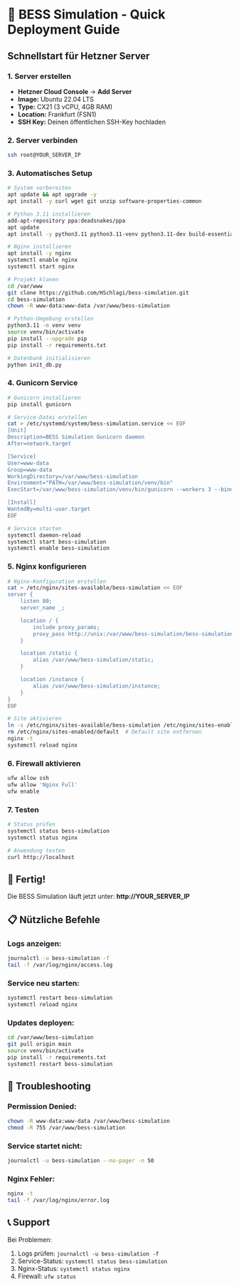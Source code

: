 # 🚀 BESS Simulation - Quick Deployment Guide

## **Schnellstart für Hetzner Server**

### **1. Server erstellen**
- **Hetzner Cloud Console** → **Add Server**
- **Image:** Ubuntu 22.04 LTS
- **Type:** CX21 (3 vCPU, 4GB RAM)
- **Location:** Frankfurt (FSN1)
- **SSH Key:** Deinen öffentlichen SSH-Key hochladen

### **2. Server verbinden**
```bash
ssh root@YOUR_SERVER_IP
```

### **3. Automatisches Setup**
```bash
# System vorbereiten
apt update && apt upgrade -y
apt install -y curl wget git unzip software-properties-common

# Python 3.11 installieren
add-apt-repository ppa:deadsnakes/ppa
apt update
apt install -y python3.11 python3.11-venv python3.11-dev build-essential

# Nginx installieren
apt install -y nginx
systemctl enable nginx
systemctl start nginx

# Projekt klonen
cd /var/www
git clone https://github.com/HSchlagi/bess-simulation.git
cd bess-simulation
chown -R www-data:www-data /var/www/bess-simulation

# Python-Umgebung erstellen
python3.11 -m venv venv
source venv/bin/activate
pip install --upgrade pip
pip install -r requirements.txt

# Datenbank initialisieren
python init_db.py
```

### **4. Gunicorn Service**
```bash
# Gunicorn installieren
pip install gunicorn

# Service-Datei erstellen
cat > /etc/systemd/system/bess-simulation.service << EOF
[Unit]
Description=BESS Simulation Gunicorn daemon
After=network.target

[Service]
User=www-data
Group=www-data
WorkingDirectory=/var/www/bess-simulation
Environment="PATH=/var/www/bess-simulation/venv/bin"
ExecStart=/var/www/bess-simulation/venv/bin/gunicorn --workers 3 --bind unix:bess-simulation.sock -m 007 wsgi:app

[Install]
WantedBy=multi-user.target
EOF

# Service starten
systemctl daemon-reload
systemctl start bess-simulation
systemctl enable bess-simulation
```

### **5. Nginx konfigurieren**
```bash
# Nginx-Konfiguration erstellen
cat > /etc/nginx/sites-available/bess-simulation << EOF
server {
    listen 80;
    server_name _;

    location / {
        include proxy_params;
        proxy_pass http://unix:/var/www/bess-simulation/bess-simulation.sock;
    }

    location /static {
        alias /var/www/bess-simulation/static;
    }

    location /instance {
        alias /var/www/bess-simulation/instance;
    }
}
EOF

# Site aktivieren
ln -s /etc/nginx/sites-available/bess-simulation /etc/nginx/sites-enabled
rm /etc/nginx/sites-enabled/default  # Default site entfernen
nginx -t
systemctl reload nginx
```

### **6. Firewall aktivieren**
```bash
ufw allow ssh
ufw allow 'Nginx Full'
ufw enable
```

### **7. Testen**
```bash
# Status prüfen
systemctl status bess-simulation
systemctl status nginx

# Anwendung testen
curl http://localhost
```

## **🎉 Fertig!**

Die BESS Simulation läuft jetzt unter:
**http://YOUR_SERVER_IP**

## **📋 Nützliche Befehle**

### **Logs anzeigen:**
```bash
journalctl -u bess-simulation -f
tail -f /var/log/nginx/access.log
```

### **Service neu starten:**
```bash
systemctl restart bess-simulation
systemctl reload nginx
```

### **Updates deployen:**
```bash
cd /var/www/bess-simulation
git pull origin main
source venv/bin/activate
pip install -r requirements.txt
systemctl restart bess-simulation
```

## **🔧 Troubleshooting**

### **Permission Denied:**
```bash
chown -R www-data:www-data /var/www/bess-simulation
chmod -R 755 /var/www/bess-simulation
```

### **Service startet nicht:**
```bash
journalctl -u bess-simulation --no-pager -n 50
```

### **Nginx Fehler:**
```bash
nginx -t
tail -f /var/log/nginx/error.log
```

## **📞 Support**

Bei Problemen:
1. Logs prüfen: `journalctl -u bess-simulation -f`
2. Service-Status: `systemctl status bess-simulation`
3. Nginx-Status: `systemctl status nginx`
4. Firewall: `ufw status` 